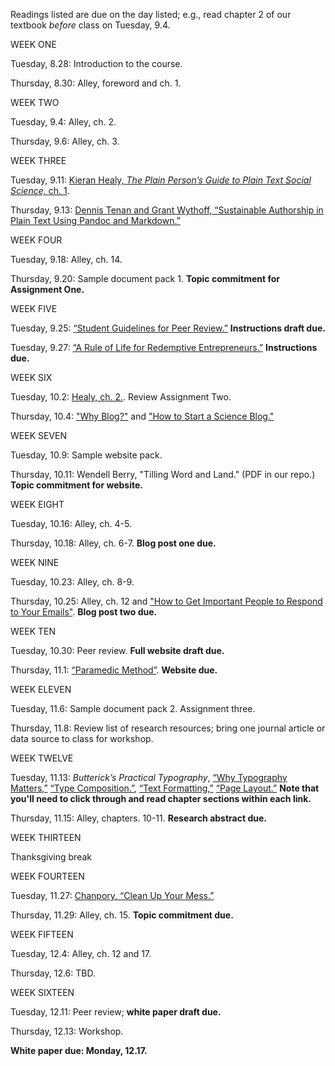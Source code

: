 Readings listed are due on the day listed; e.g., read chapter 2 of our textbook *before* class on Tuesday, 9.4.

WEEK ONE

Tuesday, 8.28: Introduction to the course.

Thursday, 8.30: Alley, foreword and ch. 1.

WEEK TWO

Tuesday, 9.4: Alley, ch. 2.

Thursday, 9.6: Alley, ch. 3.

WEEK THREE

Tuesday, 9.11: [Kieran Healy, *The Plain Person’s Guide to Plain Text Social Science,* ch. 1](http://plain-text.co/).

Thursday, 9.13: [Dennis Tenan and Grant Wythoff, “Sustainable Authorship in Plain Text Using Pandoc and Markdown.”](https://programminghistorian.org/en/lessons/sustainable-authorship-in-plain-text-using-pandoc-and-markdown)

WEEK FOUR

Tuesday, 9.18: Alley, ch. 14.

Thursday, 9.20: Sample document pack 1. **Topic commitment for Assignment One.**

WEEK FIVE

Tuesday, 9.25: [“Student Guidelines for Peer Review.”](https://serc.carleton.edu/sp/library/peerreview/tips.html) **Instructions draft due.**

Tuesday, 9.27: [“A Rule of Life for Redemptive Entrepreneurs.”](https://rule.praxislabs.org/) **Instructions due.**

WEEK SIX

Tuesday, 10.2: [Healy, ch. 2.](http://plain-text.co/keep-a-record.html). Review Assignment Two.

Thursday, 10.4: ["Why Blog?"](https://blog.hubspot.com/marketing/the-benefits-of-business-blogging-ht) and ["How to Start a Science Blog."](https://www.theguardian.com/science/2014/apr/17/science-blog-wellcome-trust-writing-prize)

WEEK SEVEN

Tuesday, 10.9: Sample website pack.  

Thursday, 10.11: Wendell Berry, "Tilling Word and Land." (PDF in our repo.) **Topic commitment for website.**

WEEK EIGHT

Tuesday, 10.16: Alley, ch. 4-5. 

Thursday, 10.18: Alley, ch. 6-7. **Blog post one due.**

WEEK NINE

Tuesday, 10.23: Alley, ch. 8-9.

Thursday, 10.25: Alley, ch. 12 and ["How to Get Important People to Respond to Your Emails"](https://qz.com/97281/the-secrets-to-getting-important-people-to-email-you-back/). **Blog post two due.**

WEEK TEN

Tuesday, 10.30: Peer review. **Full website draft due.**

Thursday, 11.1: [“Paramedic Method”](https://owl.purdue.edu/owl/general_writing/academic_writing/paramedic_method.html). **Website due.**

WEEK ELEVEN

Tuesday, 11.6: Sample document pack 2. Assignment three. 

Thursday, 11.8: Review list of research resources; bring one journal article or data source to class for workshop.

WEEK TWELVE

Tuesday, 11.13: *Butterick’s Practical Typography*, [“Why Typography Matters,”](https://practicaltypography.com/why-typography-matters.html) [“Type Composition.”](https://practicaltypography.com/type-composition.html), [“Text Formatting,”](https://practicaltypography.com/text-formatting.html) [“Page Layout.”](https://practicaltypography.com/page-layout.html) **Note that you'll need to click through and read chapter sections within each link.**

Thursday, 11.15: Alley, chapters. 10-11. **Research abstract due.**

WEEK THIRTEEN

Thanksgiving break

WEEK FOURTEEN

Tuesday, 11.27: [Chanpory, “Clean Up Your Mess.”](http://www.visualmess.com/)

Thursday, 11.29: Alley, ch. 15. **Topic commitment due.**

WEEK FIFTEEN

Tuesday, 12.4: Alley, ch. 12 and 17.

Thursday, 12.6: TBD.

WEEK SIXTEEN

Tuesday, 12.11: Peer review; **white paper draft due.**

Thursday, 12.13: Workshop. 

**White paper due: Monday, 12.17.**
